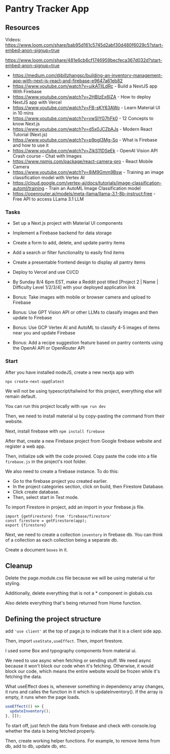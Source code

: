 # Pantry Tracker App

## Resources

Videos: https://www.loom.com/share/bab95d161c5745d2abf30d480f6029c5?start-embed-anon-signup=true

https://www.loom.com/share/481e6cb6cf1746959becfeca367d032d?start-embed-anon-signup=true

- https://medium.com/@billzhangsc/building-an-inventory-management-app-with-next-js-react-and-firebase-e9647a61eb82
- https://www.youtube.com/watch?v=uikATllLdRc - Build a NextJS app With Firebase
- https://www.youtube.com/watch?v=2HBIzEx6IZA - How to deploy NextJS app with Vercel
- https://www.youtube.com/watch?v=FB-sKY63AWo - Learn Material UI in 10 mins
- https://www.youtube.com/watch?v=vwSlYG7hFk0 - 12 Concepts to know Next.js
- https://www.youtube.com/watch?v=d5x0JCZbAJs - Modern React Tutorial (Next.js)
- https://www.youtube.com/watch?v=p9pgI3Mg-So - What is Firebase and how to use it
- https://www.youtube.com/watch?v=ZjkS11DSeEk - OpenAI Vision API Crash course - Chat with Images
- https://www.npmjs.com/package/react-camera-pro - React Mobile Camera
- https://www.youtube.com/watch?v=8jM9Gmm9Bsw - Training an image classification model with Vertex AI
- https://cloud.google.com/vertex-ai/docs/tutorials/image-classification-automl/training - Train an AutoML Image Classification model
- https://openrouter.ai/models/meta-llama/llama-3.1-8b-instruct:free - Free API to access LLama 3.1 LLM

### Tasks

- Set up a Next.js project with Material UI components

- Implement a Firebase backend for data storage

- Create a form to add, delete, and update pantry items

- Add a search or filter functionality to easily find items

- Create a presentable frontend design to display all pantry items

- Deploy to Vercel and use CI/CD

- By Sunday 8/4 6pm EST, make a Reddit post titled [Project 2 | Name | Difficulty Level 1/2/3/4] with your deployed application link

- Bonus: Take images with mobile or browser camera and upload to Firebase

- Bonus: Use GPT Vision API or other LLMs to classify images and then update to Firebase

- Bonus: Use GCP Vertex AI and AutoML to classify 4-5 images of items near you and update Firebase

- Bonus: Add a recipe suggestion feature based on pantry contents using the OpenAI API or OpenRouter API

### Start

After you have installed nodeJS, create a new nextjs app with

```bash
npx create-next-app@latest
```

We will not be using typescript/tailwind for this project, everything else will remain default.

You can run this project locally with `npm run dev`

Then, we need to install material ui by copy-pasting the command from their website.

Next, install firebase with `npm install firebase`

After that, create a new Firebase project from Google firebase website and register a web app.

Then, initialize sdk with the code provied. Copy paste the code into a file `firebase.js` in the project's root folder.

We also need to create a firebase instance. To do this:

- Go to the firebase project you created earlier.
- In the project categories section, click on build, then Firestore Database.
- Click create database.
- Then, select start in Test mode.

To import Firestore in project, add an import in your firebase.js file.

```
import {getFirestore} from 'firebase/firestore'
const firestore = getFirestore(app);
export {firestore}
```

Next, we need to create a collection `inventory` in firebase db. You can think of a collection as each collection being a separate db.

Create a document `boxes` in it.

## Cleanup

Delete the page.module.css file because we will be using material ui for styling.

Additionally, delete everything that is not a \* component in globals.css

Also delete everything that's being returned from Home function.

## Defining the project structure

add `'use client'` at the top of page.js to indicate that it is a client side app.

Then, import `useState,useEffect`.
Then, import firestore.

I used some Box and typography components from material ui.

We need to use async when fetching or sending stuff. We need async because it won't block our code when it's fetching. Otherwise, it would block our code, which means the entire website would be frozen while it's fetching the data.

What useEffect does is, whenever something in dependency array changes, it runs and calles the function in it which is updateInventory(). If the array is empty, it runs when the page loads.

```js
useEffect(() => {
  updateInventory();
}, []);
```

To start off, just fetch the data from firebase and check with console.log whether the data is being fetched properly.

Then, create working helper functions. For example, to remove items from db, add to db, update db, etc.
